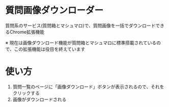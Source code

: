 # 質問画像ダウンローダー
質問系のサービス(質問箱とマシュマロ)で、質問画像を一括でダウンロードできるChrome拡張機能

※ 現在は画像ダウンロード機能が質問箱とマシュマロに標準搭載されているので、この拡張機能は役目を終えています

# 使い方
1. 質問一覧のページに「画像ダウンロード」ボタンが表示されるので、それをクリックする
2. 画像がダウンロードされる

